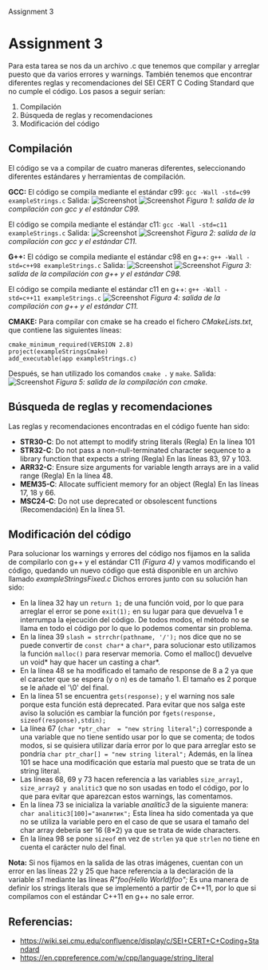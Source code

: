 Assignment 3

# Assignment 3
Para esta tarea se nos da un archivo .c que tenemos que compilar y arreglar puesto que da varios errores y warnings. También tenemos que encontrar diferentes reglas y recomendaciones del SEI CERT C Coding Standard que no cumple el código. Los pasos a seguir serían:

1. Compilación
2. Búsqueda de reglas y recomendaciones
3. Modificación del código

## Compilación
El código se va a compilar de cuatro maneras diferentes, seleccionando diferentes estándares y herramientas de compilación.

**GCC:**
El código se compila mediante el estándar c99:
`gcc -Wall -std=c99 exampleStrings.c`
Salida:
![Screenshot](./home/kali/Escritorio/1.png)
![Screenshot](./home/kali/Escritorio/2.png)
*Figura 1: salida de la compilación con gcc y el estándar C99.*

El código se compila mediante el estándar c11:
`gcc -Wall -std=c11 exampleStrings.c`
Salida:
![Screenshot](./home/kali/Escritorio/3.png)
![Screenshot](./home/kali/Escritorio/4.png)
*Figura 2: salida de la compilación con gcc y el estándar C11.*

**G++:**
El código se compila mediante el estándar c98 en g++:
`g++ -Wall -std=c++98 exampleStrings.c`
Salida:
![Screenshot](/home/kali/Escritorio/5.png)
![Screenshot](/home/kali/Escritorio/6.png)
*Figura 3: salida de la compilación con g++ y el estándar C98.*

El código se compila mediante el estándar c11 en g++:
`g++ -Wall -std=c++11 exampleStrings.c`
![Screenshot](/home/kali/Escritorio/7.png)
*Figura 4: salida de la compilación con g++ y el estándar C11.*

**CMAKE:**
Para compilar con cmake se ha creado el fichero *CMakeLists.txt*, que contiene las siguientes líneas:
```
cmake_minimum_required(VERSION 2.8)
project(exampleStringsCmake)
add_executable(app exampleStrings.c)
```
Después, se han utilizado los comandos
`cmake .` y `make`. Salida:
![Screenshot](/home/kali/Escritorio/8.png)
*Figura 5: salida de la compilación con cmake.*

## Búsqueda de reglas y recomendaciones
Las reglas y recomendaciones encontradas en el código fuente han sido:
- **STR30-C**: Do not attempt to modify string literals (Regla)
En la línea 101
- **STR32-C**: Do not pass a non-null-terminated character sequence to a library function that expects a string (Regla)
En las líneas 83, 97 y 103. 
- **ARR32-C**: Ensure size arguments for variable length arrays are in a valid range (Regla)
En la línea 48.
- **MEM35-C**: Allocate sufficient memory for an object (Regla)
En las líneas 17, 18 y 66.
- **MSC24-C**: Do not use deprecated or obsolescent functions (Recomendación)
En la línea 51.

## Modificación del código
Para solucionar los warnings y errores del código nos fijamos en la salida de compilarlo con g++ y el estándar C11 *(Figura 4)* y vamos modificando el código, quedando un nuevo código que está disponible en un archivo llamado *exampleStringsFixed.c*
Dichos errores junto con su solución han sido:

- En la línea 32 hay un `return 1;` de una función void, por lo que para arreglar el error se pone `exit(1);` en su lugar para que devuelva 1 e interrumpa la ejecución del código. De todos modos, el método no se llama en todo el código por lo que lo podemos comentar sin problema.
- En la línea 39 `slash = strrchr(pathname, '/');` nos dice que no se puede convertir de `const char*` a `char*`, para solucionar esto utilizamos la función `malloc()` para reservar memoria. Como el malloc() devuelve un void* hay que hacer un casting a char*.
- En la línea 48 se ha modificado el tamaño de response de 8 a 2 ya que el caracter que se espera (y o n) es de tamaño 1. El tamaño es 2 porque se le añade el '\0' del final.
- En la línea 51 se encuentra `gets(response);` y el warning nos sale porque esta función está deprecated. Para evitar que nos salga este aviso la solución es cambiar la función por `fgets(response, sizeof(response),stdin);`
- La línea 67 (`char *ptr_char  = "new string literal";`) corresponde a una variable que no tiene sentido usar por lo que se comenta; de todos modos, si se quisiera utilizar daría error por lo que para arreglar esto se pondría `char ptr_char[] = "new string literal";` Además, en la línea 101 se hace una modificación que estaría mal puesto que se trata de un string literal.
- Las líneas 68, 69 y 73 hacen referencia a las variables `size_array1, size_array2 y analitic3` que no son usadas en todo el código, por lo que para evitar que aparezcan estos warnings, las comentamos.
- En la línea 73 se inicializa la variable *analitic3* de la siguiente manera: `char analitic3[100]="аналитик";`
Esta línea ha sido comentada ya que no se utiliza la variable pero en el caso de que se usara el tamaño del char array debería ser 16 (8*2) ya que se trata de wide characters.
- En la línea 98 se pone `sizeof` en vez de `strlen` ya que `strlen` no tiene en cuenta el carácter nulo del final.

**Nota:** Si nos fijamos en la salida de las otras imágenes, cuentan con un error en las líneas 22 y 25 que hace referencia a la declaración de la variable *s1* mediante las líneas *R"foo(Hello World)foo";*
Es una manera de definir los strings literals que se implementó a partir de C++11, por lo que si compilamos con el estándar C++11 en g++ no sale error. 

## Referencias:
- https://wiki.sei.cmu.edu/confluence/display/c/SEI+CERT+C+Coding+Standard
- https://en.cppreference.com/w/cpp/language/string_literal
